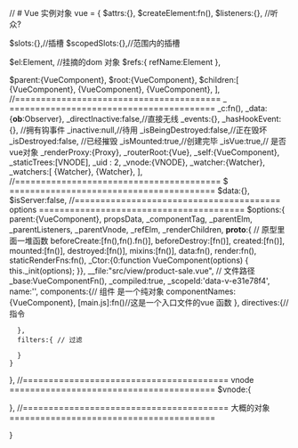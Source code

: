 // # Vue 实例对象
vue = {
  $attrs:{},
  $createElement:fn(),
  $listeners:{}, //听众?

  $slots:{},//插槽
  $scopedSlots:{},//范围内的插槽

  $el:Element, //挂摘的dom 对象
  $refs:{ refName:Element }, 

  $parent:{VueComponent},
  $root:{VueComponent},
  $children:[
    {VueComponent},
    {VueComponent},
    {VueComponent},
  ],
//======================================== _ ========================================
  _c:fn(),
  _data:{__ob__:Observer},
  _directInactive:false,//直接无线
  _events:{},
  _hasHookEvent:{}, //拥有钩事件
  _inactive:null,//待用 
  _isBeingDestroyed:false,//正在毁坏
  _isDestroyed:false, //已经摧毁
  _isMounted:true,//创建完毕
  _isVue:true,// 是否vue对象
  _renderProxy:{Proxy},
  _routerRoot:{Vue},
  _self:{VueComponent},
  _staticTrees:[VNODE],
  _uid : 2,
  _vnode:{VNODE},
  _watcher:{Watcher},
  _watchers:[
    {Watcher},
    {Watcher},
  ],
  //======================================== $ ========================================
  $data:{},
  $isServer:false,
  //======================================== options ========================================
  $options:{
    parent:{VueComponent},
    propsData,
    _componentTag,
    _parentElm,
    _parentListeners,
    _parentVnode,
    _refElm,
    _renderChildren,
    __proto__:{ // 原型里面一堆函数
      beforeCreate:[fn(),fn().fn()],
      beforeDestroy:[fn()],
      created:[fn()],
      mounted:[fn()],
      destroyed:[fn()],
      mixins:[fn()],
      data:fn(),
      render:fn(),
      staticRenderFns:fn(),
      _Ctor:{0:function VueComponent(options) {
        this._init(options);
      }},
      __file:"src/view/product-sale.vue", // 文件路径
      _base:VueComponentFn(),
      _compiled:true,
      _scopeId:'data-v-e31e78f4',
      name:'',
      components:{// 组件 是一个纯对象
        componentNames:{VueComponent},
        [main.js]:fn()//这是一个入口文件的vue 函数
      },
      directives:{// 指令

      },
      filters:{ // 过滤

      }
    }
  },
  //======================================== vnode ========================================
  $vnode:{

  },
  //======================================== 大概的对象 ========================================
  
}